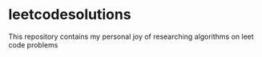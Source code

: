 # leetcodesolutions
This repository contains my personal joy of researching algorithms on leet code problems
